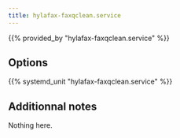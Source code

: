 ```yaml
---
title: hylafax-faxqclean.service
---
```


{{% provided_by "hylafax-faxqclean.service" %}}

## Options

{{% systemd_unit "hylafax-faxqclean.service" %}}

## Additionnal notes

Nothing here.